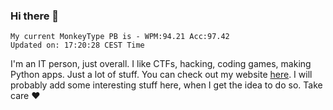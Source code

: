 ### Hi there 👋
<!-- PB START -->
```
My current MonkeyType PB is - WPM:94.21 Acc:97.42
Updated on: 17:20:28 CEST Time
```
<!-- PB END -->
I'm an IT person, just overall. I like CTFs, hacking, coding games, making Python apps. Just a lot of stuff.
You can check out my website [here](https://skill3472.github.io/).
I will probably add some interesting stuff here, when I get the idea to do so. Take care ❤️
